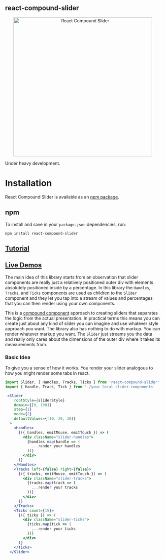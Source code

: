 ## react-compound-slider

<div style="text-align:center;">
  <a href="https://sghall.github.io/react-compound-slider/#/getting-started/tutorial" target="\_parent"><img src="https://user-images.githubusercontent.com/4615775/30073462-b9d80d4a-9222-11e7-8f90-1524b76ab178.png" alt="React Compound Slider" style="width:450px;"/></a>
</div>

Under heavy development.

# Installation

React Compound Slider is available as an [npm package](https://www.npmjs.org/package/react-compound-slider).

## npm

To install and save in your `package.json` dependencies, run:

```
npm install react-compound-slider
```

## [Tutorial](https://goo.gl/8nCBqt)

## [Live Demos](https://goo.gl/RsrByr)

The main idea of this library starts from an observation that slider components are really just a relatively positioned outer div with elements absolutely positioned inside by a percentage.
In this library the `Handles`, `Tracks`, and `Ticks` components are used as children to the `Slider` component and they let you tap into a stream of values and percentages that you can then render using your own components.

This is a [compound component](https://www.youtube.com/watch?v=hEGg-3pIHlE) approach to creating sliders that separates the logic from the actual presentation.
In practical terms this means you can create just about any kind of slider you can imagine and use whatever style approach you want.
The library also has nothing to do with markup.  You can render whatever markup you want.
The `Slider` just streams you the data and really only cares about the dimensions of the outer div where it takes its measurements from.

### Basic Idea

To give you a sense of how it works.
You render your slider analogous to how you might render some tabs in react.

```jsx
import Slider, { Handles, Tracks, Ticks } from 'react-compound-slider'
import { Handle, Track, Tick } from './your-local-slider-components'

 <Slider
    rootStyle={sliderStyle}
    domain={[0, 100]}
    step={1}
    mode={2}
    defaultValues={[10, 20, 30]}
  >
    <Handles>
      {({ handles, emitMouse, emitTouch }) => (
        <div className="slider-handles">
          {handles.map(handle => (
          	...render your handles
          ))}
        </div>
      )}
    </Handles>
    <Tracks left={false} right={false}>
      {({ tracks, emitMouse, emitTouch }) => (
        <div className="slider-tracks">
          {tracks.map(track => (
          	...render your tracks
          ))}
        </div>
      )}
    </Tracks>
    <Ticks count={15}>
      {({ ticks }) => (
        <div className="slider-ticks">
          {ticks.map(tick => (
          	...render your ticks
          ))}
        </div>
      )}
    </Ticks>
  </Slider>
```